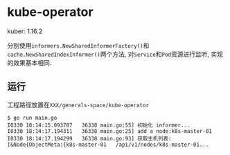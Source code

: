 # kube-operator

kuber: 1.16.2

分别使用`informers.NewSharedInformerFactory()`和`cache.NewSharedIndexInformer()`两个方法, 对`Service`和`Pod`资源进行监听, 实现的效果基本相同.

## 运行

工程路径放置在`XXX/generals-space/kube-operator`

```console
$ go run main.go
I0330 18:14:15.093787   36338 main.go:55] 初始化 informer...
I0330 18:14:17.194311   36338 main.go:25] add a node:k8s-master-01
I0330 18:14:17.194299   36338 main.go:93] 获取主机列表: [&Node{ObjectMeta:{k8s-master-01   /api/v1/nodes/k8s-master-01...
```
